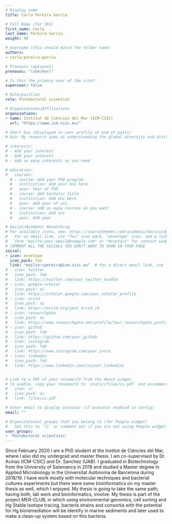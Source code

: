 ```yaml
---
# Display name
title: Carla Pereira García

# Full Name (for SEO)
first_name: Carla
last_name: Pereira García
weight: 90

# Username (this should match the folder name)
authors:
- carla-pereira-garcía

# Pronouns (optional)
pronouns: "(she/her)"

# Is this the primary user of the site?
superuser: false

# Role/position
role: Postdoctoral scientist

# Organizations/Affiliations
organizations:
- name: Institut de Ciències del Mar (ICM-CSIC)
  url: "https://www.icm.csic.es/"

# Short bio (displayed in user profile at end of posts)
# bio: My research aims at understanding the global diversity and distribution of eukaryotic and prokaryotic microbes employing curated phylogenetic frameworks focusing on novel environmental taxa.

# interests:
# - Add your interest
# - Add your interest
# - Add as many interests as you need

# education:
#   courses:
  # - course: Add your PhD program
  #   institution: Add your Uni here
  #   year: Year of PhD
  # - course: Add bachelor title
  #   institution: Add Uni Here
  #   year: Add year of uni
  # - course: add as many courses as you want
  #   institution: Add uni
  #   year: Add year

# Social/Academic Networking
# For available icons, see: https://sourcethemes.com/academic/docs/widgets/#icons
#   For an email link, use "fas" icon pack, "envelope" icon, and a link in the
#   form "mailto:your-email@example.com" or "#contact" for contact widget.
# COMMENT ALL THE SOCIALS YOU DON?T WANT TO SHOW IN YOUR PAGE
social:
- icon: envelope
  icon_pack: fas
  link: "mailto:cpereira@icm.csic.es"  # For a direct email link, use "mailto:test@example.org".
# - icon: twitter
#   icon_pack: fab
#   link: https://twitter.com/your_twitter_handle
# - icon: google-scholar
#   icon_pack: ai
#   link: https://scholar.google.com/your_scholar_profile
# - icon: orcid
#   icon_pack: ai
#   link: https://orcid.org/your_orcid_id
# - icon: researchgate
#   icon_pack: ai
#   link: https://www.researchgate.net/profile/Your_researchgate_profile
# - icon: github
#   icon_pack: fab
#   link: https://github.com/your_github
# - icon: instagram
#   icon_pack: fab
#   link: https://www.instagram.com/your_insta
# - icon: linkedin
#   icon_pack: fab
#   link: https://www.linkedin.com/in/your_linkedin/


# Link to a PDF of your resume/CV from the About widget.
# To enable, copy your resume/CV to `static/files/cv.pdf` and uncomment the lines below.
# - icon: cv
#   icon_pack: ai
#   link: files/cv.pdf

# Enter email to display Gravatar (if Gravatar enabled in Config)
email: ""

# Organizational groups that you belong to (for People widget)
#   Set this to `[]` or comment out if you are not using People widget.
user_groups:
- 'Postdoctoral scientists'
---
```

Since February 2020 I am a PhD student at the Institut de Ciències del Mar, where I also did my undergrad and master thesis. I am co-supervised by Dr. Acinas (ICM-CSIC) and Dr. Sanchez (UAB). I graduated in Biotechnology from the University of Salamanca in 2018 and studied a Master degree in Applied Microbiology in the Universitat Autònoma de Barcelona during 2018/19. I have work mostly with molecular techniques and bacterial cultures experiments but there were some bioinformatics on my master thesis as well, which I enjoyed. My thesis is going to take the same path; having both, lab work and bioinformatics, involve. My thesis is part of the project MER-CLUB, in which using environmental genomics, cell sorting and Hg Stable Isotope tracing, bacteria strains and consortia with the potential for Hg bioremediation will be identify in marine sediments and later used to make a clean-up system based on this bacteria. 
